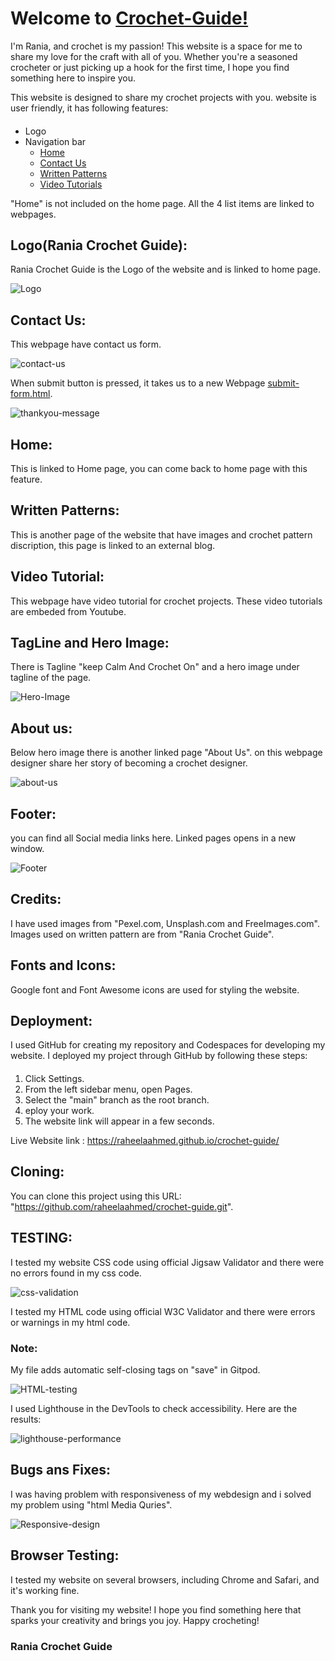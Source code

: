 # Welcome to [Crochet-Guide!](https://raheelaahmed.github.io/crochet-guide/index.html)



I'm Rania, and crochet is my passion! This website is a space for me to share my love for the craft with all of you. Whether you're a seasoned crocheter or just picking up a hook for the first time, I hope you find something here to inspire you.

This website is designed to share my crochet projects with you.
website is user friendly, it has following features:


####
- Logo
- Navigation bar
    - [Home](https://raheelaahmed.github.io/crochet-guide/index.html)
    - [Contact Us](https://raheelaahmed.github.io/crochet-guide/contact-us.html)
    - [Written Patterns](https://raheelaahmed.github.io/crochet-guide/written-patterns.html)
    - [Video Tutorials](https://raheelaahmed.github.io/crochet-guide/video-tutorials.html)


"Home" is not included on the home page. All the 4 list items are linked to webpages.
## Logo(Rania Crochet Guide):
 Rania Crochet Guide is the Logo of the website and is linked to home page.


![Logo](documents/screenshots/logo.png)



## Contact Us:
 This webpage have contact us form.



![contact-us](documents/screenshots/contact-us.png)





When submit button is pressed, it takes us to a new Webpage [submit-form.html](https://raheelaahmed.github.io/crochet-guide/submit-form.html?name=raheela&email=raheela%40gmail.com&message=hjkhj).






![thankyou-message](documents/screenshots/message.png)








## Home: 
This is linked to Home page, you can come back to home page with this feature.


## Written Patterns:
This is another page of the website that have images and  crochet pattern discription, this page is linked to an external blog.




## Video Tutorial:
This  webpage  have video tutorial for crochet projects. These video tutorials are embeded from Youtube.



## TagLine and Hero Image:

There is Tagline "keep Calm And Crochet On" and  a hero image under tagline of the page.



 ![Hero-Image](documents/screenshots/index.png)




## About us:
 
 
 Below hero image there is another linked page "About Us".
 on this webpage designer share her story of becoming a crochet designer.
 



![about-us](documents/screenshots/about-us.png)



## Footer:
 you can find all Social media links here. Linked pages opens in a new window.


 ![Footer](documents/screenshots/footer.png)




## Credits:

I have used  images from "Pexel.com, Unsplash.com and FreeImages.com". Images used on written pattern are from "Rania Crochet Guide".



## Fonts and Icons:
 Google font and Font Awesome icons are used for styling the website.



## Deployment:

I used GitHub for creating my repository and Codespaces for developing my website. I deployed my project through GitHub by following these steps:


####

1. Click Settings.
1. From the left sidebar menu, open Pages.
1. Select the "main" branch as the root branch.
1. eploy your work.
1. The website link will appear in a few seconds.


Live Website link : https://raheelaahmed.github.io/crochet-guide/



## Cloning:

 You can clone this project using this URL: "https://github.com/raheelaahmed/crochet-guide.git".





## TESTING: 

I tested my website  CSS code using official Jigsaw Validator and there were no errors found in my css code.






![css-validation](documents/screenshots/css-validator.png)






I tested my HTML code using official W3C Validator and there were errors or warnings in my html code.

### Note: 

My file adds automatic self-closing tags on "save" in Gitpod.





![HTML-testing](documents/screenshots/html-validator.png)











I used Lighthouse in the DevTools to check accessibility. Here are the results:







![lighthouse-performance](documents/screenshots/lighthouse-p.png)



## Bugs ans Fixes:

I was having problem with responsiveness of my webdesign and i solved my problem using "html Media Quries".





![Responsive-design](documents/screenshots/responsiveness.png)


## Browser Testing:
I tested my website on several browsers, including Chrome and Safari, and it's working fine.







Thank you for visiting my website! I hope you find something here that sparks your creativity and brings you joy. Happy crocheting!








### Rania Crochet Guide
